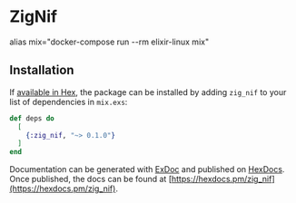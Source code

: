 # ZigNif

alias mix="docker-compose run --rm elixir-linux mix"

## Installation

If [available in Hex](https://hex.pm/docs/publish), the package can be installed
by adding `zig_nif` to your list of dependencies in `mix.exs`:

```elixir
def deps do
  [
    {:zig_nif, "~> 0.1.0"}
  ]
end
```

Documentation can be generated with [ExDoc](https://github.com/elixir-lang/ex_doc)
and published on [HexDocs](https://hexdocs.pm). Once published, the docs can
be found at [https://hexdocs.pm/zig_nif](https://hexdocs.pm/zig_nif).
